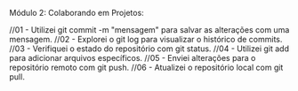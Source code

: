 Módulo 2: Colaborando em Projetos:

//01 - Utilizei git commit -m "mensagem" para salvar as alterações com uma mensagem. 
//02 - Explorei o git log para visualizar o histórico de commits. 
//03 - Verifiquei o estado do repositório com git status. 
//04 - Utilizei git add para adicionar arquivos específicos. 
//05 - Enviei alterações para o repositório remoto com git push. 
//06 - Atualizei o repositório local com git pull.